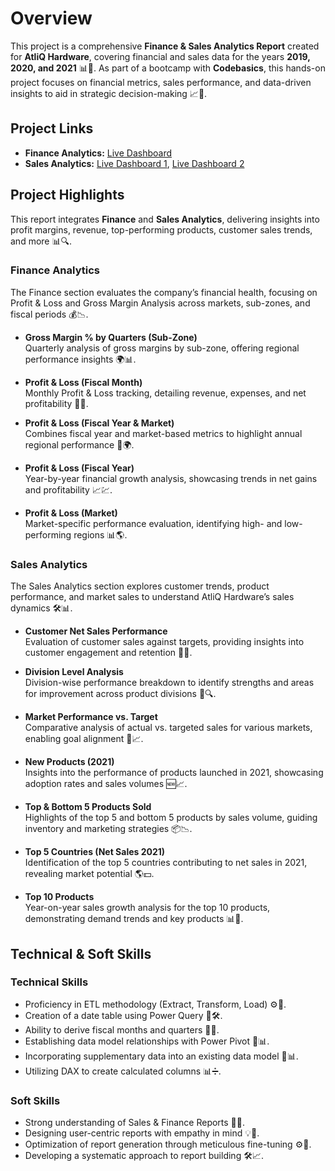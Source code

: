 # Overview  
This project is a comprehensive **Finance & Sales Analytics Report** created for **AtliQ Hardware**, covering financial and sales data for the years **2019, 2020, and 2021** 📊💼. As part of a bootcamp with **Codebasics**, this hands-on project focuses on financial metrics, sales performance, and data-driven insights to aid in strategic decision-making 📈🤝.

## Project Links  
- **Finance Analytics:** [Live Dashboard](http://surl.li/caonym)  
- **Sales Analytics:** [Live Dashboard 1](http://surl.li/mtjmxx), [Live Dashboard 2](http://surl.li/egoxyz)

## Project Highlights  
This report integrates **Finance** and **Sales Analytics**, delivering insights into profit margins, revenue, top-performing products, customer sales trends, and more 📊🔍.

### **Finance Analytics**  
The Finance section evaluates the company’s financial health, focusing on Profit & Loss and Gross Margin Analysis across markets, sub-zones, and fiscal periods 💰📉.

- **Gross Margin % by Quarters (Sub-Zone)**  
  Quarterly analysis of gross margins by sub-zone, offering regional performance insights 🌍📊.  

- **Profit & Loss (Fiscal Month)**  
  Monthly Profit & Loss tracking, detailing revenue, expenses, and net profitability 💸📅.  

- **Profit & Loss (Fiscal Year & Market)**  
  Combines fiscal year and market-based metrics to highlight annual regional performance 📅🌍.  

- **Profit & Loss (Fiscal Year)**  
  Year-by-year financial growth analysis, showcasing trends in net gains and profitability 📈💹.  

- **Profit & Loss (Market)**  
  Market-specific performance evaluation, identifying high- and low-performing regions 📊🌎.  

### **Sales Analytics**  
The Sales Analytics section explores customer trends, product performance, and market sales to understand AtliQ Hardware’s sales dynamics 🛠️📊.  

- **Customer Net Sales Performance**  
  Evaluation of customer sales against targets, providing insights into customer engagement and retention 🏅💡.  

- **Division Level Analysis**  
  Division-wise performance breakdown to identify strengths and areas for improvement across product divisions 💪🔍.  

- **Market Performance vs. Target**  
  Comparative analysis of actual vs. targeted sales for various markets, enabling goal alignment 🎯📈.  

- **New Products (2021)**  
  Insights into the performance of products launched in 2021, showcasing adoption rates and sales volumes 🆕📈.  

- **Top & Bottom 5 Products Sold**  
  Highlights of the top 5 and bottom 5 products by sales volume, guiding inventory and marketing strategies 📦📉.  

- **Top 5 Countries (Net Sales 2021)**  
  Identification of the top 5 countries contributing to net sales in 2021, revealing market potential 🌎💵.  

- **Top 10 Products**  
  Year-on-year sales growth analysis for the top 10 products, demonstrating demand trends and key products 📊🚀.  

## Technical & Soft Skills  

### **Technical Skills**  
-  Proficiency in ETL methodology (Extract, Transform, Load) ⚙️💾.  
-  Creation of a date table using Power Query 📅🛠️.  
-  Ability to derive fiscal months and quarters 📅🔢.  
-  Establishing data model relationships with Power Pivot 🔗📊.  
-  Incorporating supplementary data into an existing data model 🔄📊.  
-  Utilizing DAX to create calculated columns 📊➗.  

### **Soft Skills**  
-  Strong understanding of Sales & Finance Reports 📑💼.  
-  Designing user-centric reports with empathy in mind 💡👥.  
-  Optimization of report generation through meticulous fine-tuning ⚙️🔧.  
-  Developing a systematic approach to report building 🛠️📈.
